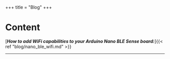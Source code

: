 +++
title = "Blog"
+++

# Content 

[***How to add WiFi capabilities to your Arduino Nano BLE Sense board:***]{{< ref "blog/nano_ble_wifi.md" >}}

<hr/>
